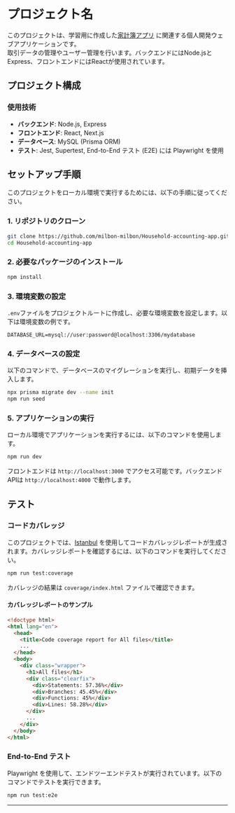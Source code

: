 # プロジェクト名

このプロジェクトは、学習用に作成した[家計簿アプリ](https://github.com/milbon-milbon/Household-accounting-app.git) に関連する個人開発ウェブアプリケーションです。<br>
取引データの管理やユーザー管理を行います。バックエンドにはNode.jsとExpress、フロントエンドにはReactが使用されています。

## プロジェクト構成

### 使用技術

- **バックエンド**: Node.js, Express
- **フロントエンド**: React, Next.js
- **データベース**: MySQL (Prisma ORM)
- **テスト**: Jest, Supertest, End-to-End テスト (E2E) には Playwright を使用

## セットアップ手順

このプロジェクトをローカル環境で実行するためには、以下の手順に従ってください。

### 1. リポジトリのクローン

```bash
git clone https://github.com/milbon-milbon/Household-accounting-app.git
cd Household-accounting-app
```

### 2. 必要なパッケージのインストール

```bash
npm install
```

### 3. 環境変数の設定

`.env`ファイルをプロジェクトルートに作成し、必要な環境変数を設定します。以下は環境変数の例です。

```env
DATABASE_URL=mysql://user:password@localhost:3306/mydatabase
```

### 4. データベースの設定

以下のコマンドで、データベースのマイグレーションを実行し、初期データを挿入します。

```bash
npx prisma migrate dev --name init
npm run seed
```

### 5. アプリケーションの実行

ローカル環境でアプリケーションを実行するには、以下のコマンドを使用します。

```bash
npm run dev
```

フロントエンドは `http://localhost:3000` でアクセス可能です。バックエンドAPIは `http://localhost:4000` で動作します。

## テスト

### コードカバレッジ

このプロジェクトでは、[Istanbul](https://istanbul.js.org/) を使用してコードカバレッジレポートが生成されます。カバレッジレポートを確認するには、以下のコマンドを実行してください。

```bash
npm run test:coverage
```

カバレッジの結果は `coverage/index.html` ファイルで確認できます。

#### カバレッジレポートのサンプル

```html
<!doctype html>
<html lang="en">
  <head>
    <title>Code coverage report for All files</title>
    ...
  </head>
  <body>
    <div class="wrapper">
      <h1>All files</h1>
      <div class="clearfix">
        <div>Statements: 57.36%</div>
        <div>Branches: 45.45%</div>
        <div>Functions: 45%</div>
        <div>Lines: 58.28%</div>
      </div>
      ...
    </div>
  </body>
</html>
```

### End-to-End テスト

Playwright を使用して、エンドツーエンドテストが実行されています。以下のコマンドでテストを実行できます。

```bash
npm run test:e2e
```

---
